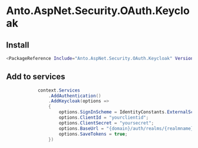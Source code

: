 # Anto.AspNet.Security.OAuth.Keycloak
 
## Install 

```bash
<PackageReference Include="Anto.AspNet.Security.OAuth.Keycloak" Version="0.0.1" />
```

## Add to services

```cs
            context.Services
                .AddAuthentication()
                .AddKeycloak(options =>
                {
                    options.SignInScheme = IdentityConstants.ExternalScheme;
                    options.ClientId = "yourclientid";
                    options.ClientSecret = "yoursecret";
                    options.BaseUrl = "{domain}/auth/realms/{realmname}";
                    options.SaveTokens = true;
                })
```
